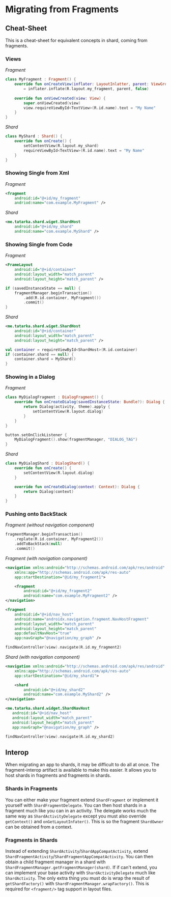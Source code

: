 # Migrating from Fragments

## Cheat-Sheet

This is a cheat-sheet for equivalent concepts in shard, coming from fragments.

### Views

*Fragment*
```kotlin
class MyFragment : Fragment() {
    override fun onCreateView(inflater: LayoutInlatter, parent: ViewGroup, savedInstanceState: Bundle?)
        = inflater.inflate(R.layout.my_fragment, parent, false)
        
    override fun onViewCreated(view: View) {
        super.onViewCreated(view)
        view.requireViewById<TextView>(R.id.name).text = "My Name"
    }
}
```

*Shard*
```kotlin
class MyShard : Shard() {
    override fun onCreate() {
        setContentView(R.layout.my_shard)
        requireViewById<TextView>(R.id.name).text = "My Name"
    }
}
```

### Showing Single from Xml

*Fragment*
```xml
<fragment
    android:id="@+id/my_fragment"
    andriod:name="com.example.MyFragment" />
```

*Shard*
```xml
<me.tatarka.shard.wiget.ShardHost
    android:id="@+id/my_shard"
    android:name="com.example.MyShard" />
```

### Showing Single from Code

*Fragment*
```xml
<FrameLayout
    android:id="@+id/container"
    android:layout_width="match_parent"
    android:layout_height="match_parent" />
```

```kotlin
if (savedInstanceState == null) {
    fragmentManager.beginTransaction()
        .add(R.id.container, MyFragment())
        .commit()
}
```

*Shard*
```xml
<me.tatarka.shard.wiget.ShardHost
    android:id="@+id/container"
    android:layout_width="match_parent"
    android:layout_height="match_parent" />
```

```kotlin
val container = requireViewById<ShardHost>(R.id.container)
if (container.shard == null) {
    container.shard = MyShard()
}
```

### Showing in a Dialog

*Fragment*
```kotlin
class MyDialogFragment : DialogFragment() {
    override fun onCreateDialog(savedInstanceState: Bundle?): Dialog {
        return Dialog(activity, theme).apply {
            setContentView(R.layout.dialog)
        }
    }
}
```

```kotlin
button.setOnClickListener {
    MyDialogFragment().show(fragmentManager, "DIALOG_TAG")
}
```

*Shard*
```kotlin
class MyDialogShard : DialogShard() {
    override fun onCreate() {
        setContentView(R.layout.dialog)
    }

    override fun onCreateDialog(context: Context): Dialog {
        return Dialog(context)
    }
}
```

### Pushing onto BackStack

*Fragment (without navigation component)*
```kotlin
fragmentManager.beginTransaction()
    .replate(R.id.container, MyFragment2())
    .addToBackStack(null)
    .commit()
```

*Fragment (with navigation component)*
```xml
<navigation xmlns:android="http://schemas.android.com/apk/res/android"
    xmlns:app="http://schemas.android.com/apk/res-auto"
    app:startDestination="@id/my_fragment1">

    <fragment
        android:id="@+id/my_fragment2"
        android:name="com.example.MyFragment2" />
</navigation>
```

```xml
<fragment
    android:id="@+id/nav_host"
    android:name="androidx.navigation.fragment.NavHostFragment"
    android:layout_width="match_parent"
    android:layout_height="match_parent"
    app:defaultNavHost="true"
    app:navGraph="@navigation/my_graph" />
```

```kotlin
findNavController(view).navigate(R.id.my_fragment2)
```

*Shard (with navigation component)*
```xml
<navigation xmlns:android="http://schemas.android.com/apk/res/android"
    xmlns:app="http://schemas.android.com/apk/res-auto"
    app:startDestination="@id/my_shard1">

    <shard
        android:id="@+id/my_shard2"
        android:name="com.example.MyShard2" />
</navigation>
```

```xml
<me.tatarka.shard.widget.ShardNavHost
   android:id="@+id/nav_host"
   android:layout_width="match_parent"
   android:layout_height="match_parent"
   app:navGraph="@navigation/my_graph" />
```

```kotlin
findNavController(view).navigate(R.id.my_shard2)
```

## Interop

When migrating an app to shards, it may be difficult to do all at once. The fragment-interop 
artifact is available to make this easier. It allows you to host shards in fragments and fragments 
in shards.

### Shards in Fragments

You can either make your fragment extend `ShardFragment` or implement it yourself with 
`ShardFragmentDelegate`. You can then host shards in a fragment much like you can in an activity.
The delegate works much the same way as `ShardActivityDelegate` except you must also override
`getContext()` and `onGetLayoutInfater()`. This is so the fragment `ShardOwner` can be obtained from a context.

### Fragments in Shards

Instead of extending `ShardActivity`/`ShardAppCompatActivity`, extend `ShardFragmentActivity`/`ShardFragmentAppCompatActivity`.
You can then obtain a child fragment manager in a shard with `ShardFragmentManager.getFragmentManager(shard)`.
If if can't extend, you can implement your base activity with `ShardActivityDelegate` much like `ShardActivity`.
The only extra thing you must do is wrap the result of `getShardFactory()` with `ShardFragmentManager.wrapFactory()`.
This is required for `<fragment/>` tag support in layout files.
